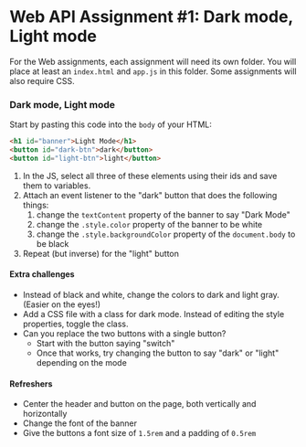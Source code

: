 # Web API Assignment #1: Dark mode, Light mode

For the Web assignments, each assignment will need its own folder. You will place at least an `index.html` and `app.js` in this folder. Some assignments will also require CSS.

### Dark mode, Light mode

Start by pasting this code into the `body` of your HTML:

```html
<h1 id="banner">Light Mode</h1>
<button id="dark-btn">dark</button>
<button id="light-btn">light</button>
```

1. In the JS, select all three of these elements using their ids and save them to variables.
1. Attach an event listener to the "dark" button that does the following things:
   1. change the `textContent` property of the banner to say "Dark Mode"
   1. change the `.style.color` property of the banner to be white
   1. change the `.style.backgroundColor` property of the `document.body` to be black
1. Repeat (but inverse) for the "light" button

#### Extra challenges

- Instead of black and white, change the colors to dark and light gray. (Easier on the eyes!)
- Add a CSS file with a class for dark mode. Instead of editing the style properties, toggle the class.
- Can you replace the two buttons with a single button?
  - Start with the button saying "switch"
  - Once that works, try changing the button to say "dark" or "light" depending on the mode

#### Refreshers

- Center the header and button on the page, both vertically and horizontally
- Change the font of the banner
- Give the buttons a font size of `1.5rem` and a padding of `0.5rem`
